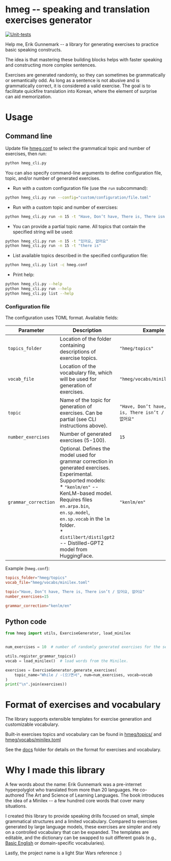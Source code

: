 # hmeg -- speaking and translation exercises generator

[![Unit-tests](https://github.com/yurytsoy/hmeg/actions/workflows/tests.yml/badge.svg)](https://github.com/yurytsoy/hmeg/actions/workflows/tests.yml)

Help me, Erik Gunnemark -- a library for generating exercises to practice basic speaking constructs.

The idea is that mastering these building blocks helps with faster speaking and constructing more complex sentences.

Exercises are generated randomly, so they can sometimes be grammatically or semantically odd.
As long as a sentence is not abusive and is grammatically correct, it is considered a valid exercise.
The goal is to facilitate quickfire translation into Korean, where the element of surprise can aid memorization.

# Usage

## Command line

Update file [hmeg.conf](hmeg.conf) to select the grammatical topic and number of exercises,
then run:
```bash
python hmeg_cli.py
```

You can also specify command-line arguments to define configuration file, topic, and/or number of generated exercises.

* Run with a custom configuration file (use the `run` subcommand):
```bash
python hmeg_cli.py run --config="custom/configuration/file.toml"
```

* Run with a custom topic and number of exercises:
```bash
python hmeg_cli.py run -n 15 -t "Have, Don’t have, There is, There isn’t / 있어요, 없어요"
```

* You can provide a partial topic name. All topics that contain the specified string will be used:
```bash
python hmeg_cli.py run -n 15 -t "있어요, 없어요"
python hmeg_cli.py run -n 15 -t "there is"
```

* List available topics described in the specified configuration file:
```bash
python hmeg_cli.py list -c hmeg.conf
```

* Print help:

```bash
python hmeg_cli.py --help
python hmeg_cli.py run --help
python hmeg_cli.py list --help
```

### Configuration file

The configuration uses TOML format. Available fields:

| Parameter | Description                                                                                                                                                                                                                                                                                                   | Example                                                |
|-----------|---------------------------------------------------------------------------------------------------------------------------------------------------------------------------------------------------------------------------------------------------------------------------------------------------------------|--------------------------------------------------------|
| `topics_folder` | Location of the folder containing descriptions of exercise topics.                                                                                                                                                                                                                                            | `"hmeg/topics"`                                        |
| `vocab_file` | Location of the vocabulary file, which will be used for generation of exercises.                                                                                                                                                                                                                              | `"hmeg/vocabs/minilex.toml"`                           |
| `topic` | Name of the topic for generation of exercises. Can be partial (see CLI instructions above).                                                                                                                                                                                                                   | `"Have, Don’t have, There is, There isn’t / 있어요, 없어요"` |
| `number_exercises` | Number of generated exercises (5-100).                                                                                                                                                                                                                                                                        | `15` |
| `grammar_correction` | Optional. Defines the model used for grammar correction in generated exercises. Experimental. Supported models:<br>* `"kenlm/en"` -- KenLM-based model. Requires files `en.arpa.bin`, `en.sp.model`, `en.sp.vocab` in the `lm` folder.<br>* `distilbert/distilgpt2` -- Distilled-GPT2 model from HuggingFace. | `"kenlm/en"`                                           |

Example (`hmeg.conf`):
```toml
topics_folder="hmeg/topics"
vocab_file="hmeg/vocabs/minilex.toml"

topic="Have, Don’t have, There is, There isn’t / 있어요, 없어요"
number_exercises=15

grammar_correction="kenlm/en"
```


## Python code

```python
from hmeg import utils, ExerciseGenerator, load_minilex


num_exercises = 10  # number of randomly generated exercises for the selected topic

utils.register_grammar_topics()
vocab = load_minilex()  # load words from the Minilex.

exercises = ExerciseGenerator.generate_exercises(
    topic_name="While / -(으)면서", num=num_exercises, vocab=vocab
)
print("\n".join(exercises))
```

# Format of exercises and vocabulary

The library supports extensible templates for exercise generation and customizable vocabulary.

Built-in exercises topics and vocabulary can be found in
[hmeg/topics/](hmeg/topics/) and [hmeg/vocabs/minilex.toml](hmeg/vocabs/minilex.toml) 

See the [docs](docs) folder for details on the format for exercises and vocabulary.

# Why I made this library

A few words about the name: Erik Gunnemark was a pre-internet hyperpolyglot who translated from
more than 20 languages. He co-authored The Art and Science of Learning Languages. The book introduces
the idea of a Minilex -- a few hundred core words that cover many situations.

I created this library to provide speaking drills focused on small, simple grammatical structures
and a limited vocabulary. Compared to exercises generated by large language models, these exercises
are simpler and rely on a controlled vocabulary that can be expanded. The templates are editable,
and the dictionary can be swapped to suit different goals (e.g.,
[Basic English](https://en.wikipedia.org/wiki/Basic_English) or domain-specific vocabularies).

Lastly, the project name is a light Star Wars reference :)
